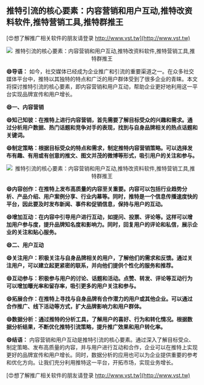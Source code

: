 ## **推特引流的核心要素：内容营销和用户互动,推特改资料软件,推特营销工具,推特群推王**

[😍想了解推广相关软件的朋友请登录 http://www.vst.tw](http://www.vst.tw)

 <center><img src="https://vst.tw/MP4/tuiguang/png/4.png" alt="推特引流的核心要素：内容营销和用户互动,推特改资料软件,推特营销工具,推特群推王"></center>

**😄导语：**
如今，社交媒体已经成为企业推广和引流的重要渠道之一。在众多社交媒体平台中，推特以其独特的特点和广泛的用户群体受到了很多企业的青睐。本文将探讨推特引流的核心要素，即内容营销和用户互动，帮助企业更好地利用这一平台实现品牌宣传和用户增长。

**😄一、内容营销**

**😄知己知彼：在推特上进行内容营销，首先需要了解目标受众的兴趣和需求。通过分析用户数据、热门话题和竞争对手的表现，找到与自身品牌相关的热点话题和关键词。**

**😄制定策略：根据目标受众的特点和需求，制定推特内容营销策略。可以选择发布有趣、有用或有创意的推文、图文并茂的微博等形式，吸引用户的关注和参与。**

 <center><img src="https://vst.tw/MP4/tuiguang/png/0.png" alt="推特引流的核心要素：内容营销和用户互动,推特改资料软件,推特营销工具,推特群推王"></center>

**😄内容创作：在推特上发布高质量的内容至关重要。内容可以包括行业趋势分析、产品介绍、用户案例分享、行业内幕等。同时，推特是一个信息传播速度快的平台，因此要及时发布新闻、事件和促销信息，保持与用户的互动。**

**😄增加互动：在内容中引导用户进行互动，如提问、投票、评论等。这样可以增加用户参与度，提升品牌知名度和影响力。同时，回复用户的评论和私信，展示企业的关注和贴心服务。**

**😄二、用户互动**

**😄关注用户：积极关注与自身品牌相关的用户，了解他们的需求和反馈。通过关注用户，可以建立起更紧密的联系，并向他们提供个性化的服务和推荐。**

**😄互动参与：积极参与用户的讨论、话题和活动。点赞、转发、评论等互动行为可以增加曝光率和留存率，吸引更多的用户关注和参与。**

**😄拓展合作：在推特上寻找与自身品牌有合作潜力的用户或其他企业。可以通过合作推广、线下活动等方式，扩大品牌影响力和用户群体。**

**😄数据分析：通过推特的分析工具，了解用户的喜好、行为和转化情况。根据数据分析结果，不断优化推特引流策略，提升推广效果和用户转化率。**

**😄结语：**
内容营销和用户互动是推特引流的核心要素。通过深入了解目标受众、制定策略、发布高质量的内容，并与用户进行互动和合作，企业可以在推特上实现更好的品牌宣传和用户增长。同时，数据分析的应用也可以为企业提供重要的参考和优化方向。让我们充分利用推特这一平台，开拓市场，实现业务增长。

[😍想了解推广相关软件的朋友请登录 http://www.vst.tw](http://www.vst.tw)




